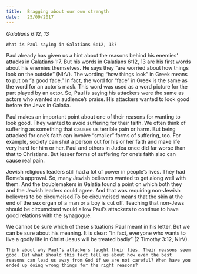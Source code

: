 ```yaml
---
title:  Bragging about our own strength
date:   25/09/2017
---
```


_Galatians 6:12, 13_ 

`What is Paul saying in Galatians 6:12, 13?` 

Paul already has given us a hint about the reasons behind his enemies’ attacks in Galatians 1:7. But his words in Galatians 6:12, 13 are his first words about his enemies themselves. He says they “are worried about how things look on the outside” (NIrV). The wording “how things look” in Greek means to put on “a good face.” In fact, the word for “face” in Greek is the same as the word for an actor’s mask. This word was used as a word picture for the part played by an actor. So, Paul is saying his attackers were the same as actors who wanted an audience’s praise. His attackers wanted to look good before the Jews in Galatia. 

Paul makes an important point about one of their reasons for wanting to look good. They wanted to avoid suffering for their faith. We often think of suffering as something that causes us terrible pain or harm. But being attacked for one’s faith can involve “smaller” forms of suffering, too. For example, society can shut a person out for his or her faith and make life very hard for him or her. Paul and others in Judea once did far worse than that to Christians. But lesser forms of suffering for one’s faith also can cause real pain. 

Jewish religious leaders still had a lot of power in people’s lives. They had Rome’s approval. So, many Jewish believers wanted to get along well with them. And the troublemakers in Galatia found a point on which both they and the Jewish leaders could agree. And that was requiring non-Jewish believers to be circumcised.To be circumcised means that the skin at the end of the sex organ of a man or a boy is cut off. Teaching that non-Jews should be circumcised would allow Paul’s attackers to continue to have good relations with the synagogue. 

We cannot be sure which of these situations Paul meant in his letter. But we can be sure about his meaning. It is clear: “In fact, everyone who wants to live a godly life in Christ Jesus will be treated badly” (2 Timothy 3:12, NIrV). 

`Think about why Paul’s attackers taught their lies. Their reasons seem good. But what should this fact tell us about how even the best reasons can lead us away from God if we are not careful? When have you ended up doing wrong things for the right reasons?`